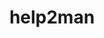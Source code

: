 ---
title: "help2man"
layout: cache
categories: [package, develop]
meta: {"compilers": ["apple-clang@16.0.0", "gcc@11.4.0", "gcc@12.4.0", "intel-oneapi-compilers@2024.1.0", "intel-oneapi-compilers@2025.1.0"], "num_specs": 87, "num_specs_by_stack": {"aws-pcluster-neoverse_v1": 12, "aws-pcluster-x86_64_v4": 24, "developer-tools-darwin": 9, "e4s": 20, "e4s-neoverse-v2": 10, "e4s-oneapi": 12, "root": 87}, "oss": ["amzn2", "sequoia", "ubuntu22.04"], "platforms": ["darwin", "linux"], "stacks": ["aws-pcluster-neoverse_v1", "aws-pcluster-x86_64_v4", "developer-tools-darwin", "e4s", "e4s-neoverse-v2", "e4s-oneapi", "root"], "targets": ["aarch64", "neoverse_v1", "neoverse_v2", "x86_64_v3", "x86_64_v4"], "versions": ["1.49.3"]}
spec_details: [{"compiler": "gcc@11.4.0", "hash": "2otoasuwlf2snjwjvckhmdqe5f3khrrw", "os": "ubuntu22.04", "platform": "linux", "size": "-", "stacks": ["e4s-neoverse-v2", "root"], "target": "neoverse_v2", "variants": ["build_system=autotools"], "versions": ["1.49.3"]}, {"compiler": "apple-clang@16.0.0", "hash": "2xlzsuxrvj7tezcq6a2tk4cvwkhi43gu", "os": "sequoia", "platform": "darwin", "size": "-", "stacks": ["developer-tools-darwin", "root"], "target": "aarch64", "variants": ["build_system=autotools"], "versions": ["1.49.3"]}, {"compiler": "intel-oneapi-compilers@2025.1.0", "hash": "35ichadqedbu7tsyef6knwx5y2zoqjrk", "os": "ubuntu22.04", "platform": "linux", "size": "-", "stacks": ["e4s-oneapi", "root"], "target": "x86_64_v3", "variants": ["build_system=autotools"], "versions": ["1.49.3"]}, {"compiler": "intel-oneapi-compilers@2025.1.0", "hash": "35ur2ws6b2tpjiydoa4dbcwopjqwma3h", "os": "ubuntu22.04", "platform": "linux", "size": "-", "stacks": ["e4s-oneapi", "root"], "target": "x86_64_v3", "variants": ["build_system=autotools"], "versions": ["1.49.3"]}, {"compiler": "gcc@11.4.0", "hash": "3irfalpyrsf5y6ashrubqtvyoajlqgxg", "os": "ubuntu22.04", "platform": "linux", "size": "-", "stacks": ["e4s", "root"], "target": "x86_64_v3", "variants": ["build_system=autotools"], "versions": ["1.49.3"]}, {"compiler": "intel-oneapi-compilers@2025.1.0", "hash": "4abqn5wynakp2omvu2x6bgzw72k73iuu", "os": "ubuntu22.04", "platform": "linux", "size": "-", "stacks": ["e4s-oneapi", "root"], "target": "x86_64_v3", "variants": ["build_system=autotools"], "versions": ["1.49.3"]}, {"compiler": "intel-oneapi-compilers@2024.1.0", "hash": "4kxl6pokts6fiho6nssfj2akcqjcvcni", "os": "amzn2", "platform": "linux", "size": "-", "stacks": ["aws-pcluster-x86_64_v4", "root"], "target": "x86_64_v4", "variants": ["build_system=autotools"], "versions": ["1.49.3"]}, {"compiler": "apple-clang@16.0.0", "hash": "4l5rvgokqf2ojol4qkaqaoapxchokrrn", "os": "sequoia", "platform": "darwin", "size": "-", "stacks": ["developer-tools-darwin", "root"], "target": "aarch64", "variants": ["build_system=autotools"], "versions": ["1.49.3"]}, {"compiler": "intel-oneapi-compilers@2024.1.0", "hash": "4ysancsaide75wwgq7hnj262i4bln256", "os": "amzn2", "platform": "linux", "size": "-", "stacks": ["aws-pcluster-x86_64_v4", "root"], "target": "x86_64_v3", "variants": ["build_system=autotools"], "versions": ["1.49.3"]}, {"compiler": "gcc@11.4.0", "hash": "5ay6zmx6wi5nwuruqmm5l53kwm2tyl6w", "os": "ubuntu22.04", "platform": "linux", "size": "-", "stacks": ["e4s", "root"], "target": "x86_64_v3", "variants": ["build_system=autotools"], "versions": ["1.49.3"]}, {"compiler": "apple-clang@16.0.0", "hash": "5gvoams4cprafz7sz44ivkjz2gecixgt", "os": "sequoia", "platform": "darwin", "size": "-", "stacks": ["developer-tools-darwin", "root"], "target": "aarch64", "variants": ["build_system=autotools"], "versions": ["1.49.3"]}, {"compiler": "gcc@11.4.0", "hash": "6k7wm5ucucahmny7famqkqwjlz7wfjly", "os": "ubuntu22.04", "platform": "linux", "size": "-", "stacks": ["e4s", "root"], "target": "x86_64_v3", "variants": ["build_system=autotools"], "versions": ["1.49.3"]}, {"compiler": "gcc@11.4.0", "hash": "6nsc7geb3qk2kdfrkjcixbyv3nbrs5sa", "os": "ubuntu22.04", "platform": "linux", "size": "-", "stacks": ["e4s", "root"], "target": "x86_64_v3", "variants": ["build_system=autotools"], "versions": ["1.49.3"]}, {"compiler": "intel-oneapi-compilers@2024.1.0", "hash": "72aiarw337cboszky4yszdslpacothvo", "os": "amzn2", "platform": "linux", "size": "-", "stacks": ["aws-pcluster-x86_64_v4", "root"], "target": "x86_64_v4", "variants": ["build_system=autotools"], "versions": ["1.49.3"]}, {"compiler": "intel-oneapi-compilers@2024.1.0", "hash": "72w7ibjgcwnob7jwtpg7ts2aahmagy6f", "os": "amzn2", "platform": "linux", "size": "-", "stacks": ["aws-pcluster-x86_64_v4", "root"], "target": "x86_64_v3", "variants": ["build_system=autotools"], "versions": ["1.49.3"]}, {"compiler": "gcc@12.4.0", "hash": "75ugq4cn27ly2bepl6fgkifalxyqnnn6", "os": "amzn2", "platform": "linux", "size": "-", "stacks": ["aws-pcluster-neoverse_v1", "root"], "target": "neoverse_v1", "variants": ["build_system=autotools"], "versions": ["1.49.3"]}, {"compiler": "gcc@12.4.0", "hash": "76x653dsc3hs7czuzigwlrjlghz4g3qo", "os": "amzn2", "platform": "linux", "size": "-", "stacks": ["aws-pcluster-neoverse_v1", "root"], "target": "neoverse_v1", "variants": ["build_system=autotools"], "versions": ["1.49.3"]}, {"compiler": "gcc@11.4.0", "hash": "7a4kb6hsyycsctpzrmsn5t5mlindzvir", "os": "ubuntu22.04", "platform": "linux", "size": "-", "stacks": ["e4s", "root"], "target": "x86_64_v3", "variants": ["build_system=autotools"], "versions": ["1.49.3"]}, {"compiler": "gcc@11.4.0", "hash": "7l6x4vb2w25d2aesc7e6qjnczpb5hkeu", "os": "ubuntu22.04", "platform": "linux", "size": "-", "stacks": ["e4s-neoverse-v2", "root"], "target": "neoverse_v2", "variants": ["build_system=autotools"], "versions": ["1.49.3"]}, {"compiler": "apple-clang@16.0.0", "hash": "7wpemt2rhvdcf3lkiqvzxjztid573gla", "os": "sequoia", "platform": "darwin", "size": "-", "stacks": ["developer-tools-darwin", "root"], "target": "aarch64", "variants": ["build_system=autotools"], "versions": ["1.49.3"]}, {"compiler": "gcc@12.4.0", "hash": "ayfpru4lbcdf6mgenwgjw7rhhbkte36w", "os": "amzn2", "platform": "linux", "size": "-", "stacks": ["aws-pcluster-neoverse_v1", "root"], "target": "neoverse_v1", "variants": ["build_system=autotools"], "versions": ["1.49.3"]}, {"compiler": "intel-oneapi-compilers@2025.1.0", "hash": "b5ivfvwnoib2qrdfjv2uv4xsewrqr6pf", "os": "ubuntu22.04", "platform": "linux", "size": "-", "stacks": ["e4s-oneapi", "root"], "target": "x86_64_v3", "variants": ["build_system=autotools"], "versions": ["1.49.3"]}, {"compiler": "gcc@11.4.0", "hash": "baiotjan36nnuesmsjlkkudezlapbjx2", "os": "ubuntu22.04", "platform": "linux", "size": "-", "stacks": ["e4s-neoverse-v2", "root"], "target": "neoverse_v2", "variants": ["build_system=autotools"], "versions": ["1.49.3"]}, {"compiler": "intel-oneapi-compilers@2024.1.0", "hash": "bfui3uyt4icfol5aalmmdokw6x5ikbfb", "os": "amzn2", "platform": "linux", "size": "-", "stacks": ["aws-pcluster-x86_64_v4", "root"], "target": "x86_64_v3", "variants": ["build_system=autotools"], "versions": ["1.49.3"]}, {"compiler": "intel-oneapi-compilers@2025.1.0", "hash": "bll6rbwr67a7bu2qvxk2nwiqrstl7zng", "os": "ubuntu22.04", "platform": "linux", "size": "-", "stacks": ["e4s-oneapi", "root"], "target": "x86_64_v3", "variants": ["build_system=autotools"], "versions": ["1.49.3"]}, {"compiler": "intel-oneapi-compilers@2024.1.0", "hash": "bphgs27wkdm4vghs4uzf6gzde7vxnuzo", "os": "amzn2", "platform": "linux", "size": "-", "stacks": ["aws-pcluster-x86_64_v4", "root"], "target": "x86_64_v3", "variants": ["build_system=autotools"], "versions": ["1.49.3"]}, {"compiler": "gcc@12.4.0", "hash": "buz4ecwo7hmcgacgmlqyidzwzqamfjoh", "os": "amzn2", "platform": "linux", "size": "-", "stacks": ["aws-pcluster-neoverse_v1", "root"], "target": "neoverse_v1", "variants": ["build_system=autotools"], "versions": ["1.49.3"]}, {"compiler": "intel-oneapi-compilers@2024.1.0", "hash": "cied5pk3ok276f2plzvx3wzxgttbopio", "os": "amzn2", "platform": "linux", "size": "-", "stacks": ["aws-pcluster-x86_64_v4", "root"], "target": "x86_64_v3", "variants": ["build_system=autotools"], "versions": ["1.49.3"]}, {"compiler": "gcc@11.4.0", "hash": "cqcndzmqzfb2zm2vnfiqf6qkwe5prxql", "os": "ubuntu22.04", "platform": "linux", "size": "-", "stacks": ["e4s", "root"], "target": "x86_64_v3", "variants": ["build_system=autotools"], "versions": ["1.49.3"]}, {"compiler": "gcc@11.4.0", "hash": "cvmxxihluiwpgqskgg3adbiiegbr6umv", "os": "ubuntu22.04", "platform": "linux", "size": "-", "stacks": ["e4s", "root"], "target": "x86_64_v3", "variants": ["build_system=autotools"], "versions": ["1.49.3"]}, {"compiler": "intel-oneapi-compilers@2025.1.0", "hash": "d33t5vvyv74x6ids5y5goryjs3gy5c2c", "os": "ubuntu22.04", "platform": "linux", "size": "-", "stacks": ["e4s-oneapi", "root"], "target": "x86_64_v3", "variants": ["build_system=autotools"], "versions": ["1.49.3"]}, {"compiler": "gcc@12.4.0", "hash": "d3xgc5r4hzlhi5a3lxm7drhfmok3huqk", "os": "amzn2", "platform": "linux", "size": "-", "stacks": ["aws-pcluster-neoverse_v1", "root"], "target": "neoverse_v1", "variants": ["build_system=autotools"], "versions": ["1.49.3"]}, {"compiler": "intel-oneapi-compilers@2024.1.0", "hash": "e5eegs4yzjljns5t5suqwwv7pq3agkwo", "os": "amzn2", "platform": "linux", "size": "-", "stacks": ["aws-pcluster-x86_64_v4", "root"], "target": "x86_64_v3", "variants": ["build_system=autotools"], "versions": ["1.49.3"]}, {"compiler": "gcc@12.4.0", "hash": "ea4ig2hdux4xv6zvy2mbyqic634ytvn3", "os": "amzn2", "platform": "linux", "size": "-", "stacks": ["aws-pcluster-neoverse_v1", "root"], "target": "neoverse_v1", "variants": ["build_system=autotools"], "versions": ["1.49.3"]}, {"compiler": "intel-oneapi-compilers@2024.1.0", "hash": "ecfganxuehcoktyytqdtevpdt2jpgxrh", "os": "amzn2", "platform": "linux", "size": "-", "stacks": ["aws-pcluster-x86_64_v4", "root"], "target": "x86_64_v3", "variants": ["build_system=autotools"], "versions": ["1.49.3"]}, {"compiler": "gcc@11.4.0", "hash": "eioiq6grfcysssmmylwm2mfaiyjudr5z", "os": "ubuntu22.04", "platform": "linux", "size": "-", "stacks": ["e4s-neoverse-v2", "root"], "target": "neoverse_v2", "variants": ["build_system=autotools"], "versions": ["1.49.3"]}, {"compiler": "intel-oneapi-compilers@2024.1.0", "hash": "eqwyystrd6ymtis342uyyg5447kmhgpg", "os": "amzn2", "platform": "linux", "size": "-", "stacks": ["aws-pcluster-x86_64_v4", "root"], "target": "x86_64_v4", "variants": ["build_system=autotools"], "versions": ["1.49.3"]}, {"compiler": "gcc@12.4.0", "hash": "eypxbfrdc26dgv4mmskxnnn7f4tmltkp", "os": "amzn2", "platform": "linux", "size": "-", "stacks": ["aws-pcluster-neoverse_v1", "root"], "target": "neoverse_v1", "variants": ["build_system=autotools"], "versions": ["1.49.3"]}, {"compiler": "gcc@12.4.0", "hash": "fh4agdzoi3wpucoewa5mx76pgewmx3oz", "os": "amzn2", "platform": "linux", "size": "-", "stacks": ["aws-pcluster-neoverse_v1", "root"], "target": "neoverse_v1", "variants": ["build_system=autotools"], "versions": ["1.49.3"]}, {"compiler": "apple-clang@16.0.0", "hash": "fvjmh4rrz5xghh3fjnybjxaiee66hj55", "os": "sequoia", "platform": "darwin", "size": "-", "stacks": ["developer-tools-darwin", "root"], "target": "aarch64", "variants": ["build_system=autotools"], "versions": ["1.49.3"]}, {"compiler": "intel-oneapi-compilers@2025.1.0", "hash": "g5vgf3tldovbgenyeyiasm5gjb3wx6vw", "os": "ubuntu22.04", "platform": "linux", "size": "-", "stacks": ["e4s-oneapi", "root"], "target": "x86_64_v3", "variants": ["build_system=autotools"], "versions": ["1.49.3"]}, {"compiler": "gcc@11.4.0", "hash": "gem3nqexz3jcd72c76p77254kncwtnjm", "os": "ubuntu22.04", "platform": "linux", "size": "-", "stacks": ["e4s", "root"], "target": "x86_64_v3", "variants": ["build_system=autotools"], "versions": ["1.49.3"]}, {"compiler": "gcc@11.4.0", "hash": "go3hyj2i2jk5qqod4zqogepert6mzk4b", "os": "ubuntu22.04", "platform": "linux", "size": "-", "stacks": ["e4s", "root"], "target": "x86_64_v3", "variants": ["build_system=autotools"], "versions": ["1.49.3"]}, {"compiler": "intel-oneapi-compilers@2024.1.0", "hash": "h3axrujjvtubznjk4j2dubvtchqglm4n", "os": "amzn2", "platform": "linux", "size": "-", "stacks": ["aws-pcluster-x86_64_v4", "root"], "target": "x86_64_v3", "variants": ["build_system=autotools"], "versions": ["1.49.3"]}, {"compiler": "intel-oneapi-compilers@2024.1.0", "hash": "hoi3xgkyhspcsoe5i6bpbli47xwmzgy4", "os": "amzn2", "platform": "linux", "size": "-", "stacks": ["aws-pcluster-x86_64_v4", "root"], "target": "x86_64_v3", "variants": ["build_system=autotools"], "versions": ["1.49.3"]}, {"compiler": "gcc@11.4.0", "hash": "hzz57ujjyueggbjpg7opfdpaanfszsmi", "os": "ubuntu22.04", "platform": "linux", "size": "-", "stacks": ["e4s", "root"], "target": "x86_64_v3", "variants": ["build_system=autotools"], "versions": ["1.49.3"]}, {"compiler": "intel-oneapi-compilers@2024.1.0", "hash": "iqzqnrb3rkvgsn44yixfjfc26qoasine", "os": "amzn2", "platform": "linux", "size": "-", "stacks": ["aws-pcluster-x86_64_v4", "root"], "target": "x86_64_v4", "variants": ["build_system=autotools"], "versions": ["1.49.3"]}, {"compiler": "intel-oneapi-compilers@2024.1.0", "hash": "iyx6xeci6qhaafvhrjx5ecprpi7i3bld", "os": "amzn2", "platform": "linux", "size": "-", "stacks": ["aws-pcluster-x86_64_v4", "root"], "target": "x86_64_v4", "variants": ["build_system=autotools"], "versions": ["1.49.3"]}, {"compiler": "intel-oneapi-compilers@2025.1.0", "hash": "j2kq4m4nksej4xsutu6w5wai7hudoclw", "os": "ubuntu22.04", "platform": "linux", "size": "-", "stacks": ["e4s-oneapi", "root"], "target": "x86_64_v3", "variants": ["build_system=autotools"], "versions": ["1.49.3"]}, {"compiler": "gcc@11.4.0", "hash": "j5bwug4nouqyaqidl65dbkxmu7gqwzzr", "os": "ubuntu22.04", "platform": "linux", "size": "-", "stacks": ["e4s", "root"], "target": "x86_64_v3", "variants": ["build_system=autotools"], "versions": ["1.49.3"]}, {"compiler": "gcc@12.4.0", "hash": "jbnbn4e5rvg2gme7ujmmzqkm5ipz3z4g", "os": "amzn2", "platform": "linux", "size": "-", "stacks": ["aws-pcluster-neoverse_v1", "root"], "target": "neoverse_v1", "variants": ["build_system=autotools"], "versions": ["1.49.3"]}, {"compiler": "apple-clang@16.0.0", "hash": "jg2dolbvmbgjxeo6o7duwatyzs3szsyk", "os": "sequoia", "platform": "darwin", "size": "-", "stacks": ["developer-tools-darwin", "root"], "target": "aarch64", "variants": ["build_system=autotools"], "versions": ["1.49.3"]}, {"compiler": "gcc@11.4.0", "hash": "kld6og66tuq2hacms3ybmn6m7bji5vak", "os": "ubuntu22.04", "platform": "linux", "size": "-", "stacks": ["e4s-neoverse-v2", "root"], "target": "neoverse_v2", "variants": ["build_system=autotools"], "versions": ["1.49.3"]}, {"compiler": "gcc@11.4.0", "hash": "l6ah3heiazfkns4qxraizn4zubn5f3pi", "os": "ubuntu22.04", "platform": "linux", "size": "-", "stacks": ["e4s-neoverse-v2", "root"], "target": "neoverse_v2", "variants": ["build_system=autotools"], "versions": ["1.49.3"]}, {"compiler": "gcc@11.4.0", "hash": "l7ylsblpxw7djpgxcmm7mofd2ezifrag", "os": "ubuntu22.04", "platform": "linux", "size": "-", "stacks": ["e4s-neoverse-v2", "root"], "target": "neoverse_v2", "variants": ["build_system=autotools"], "versions": ["1.49.3"]}, {"compiler": "gcc@11.4.0", "hash": "mjmuuqlpgll7rtpwjgt2vhppivdthfav", "os": "ubuntu22.04", "platform": "linux", "size": "-", "stacks": ["e4s-neoverse-v2", "root"], "target": "neoverse_v2", "variants": ["build_system=autotools"], "versions": ["1.49.3"]}, {"compiler": "gcc@11.4.0", "hash": "mq6kgpx4hvhppwrjk5sk3xtzt3gbhyqv", "os": "ubuntu22.04", "platform": "linux", "size": "-", "stacks": ["e4s-neoverse-v2", "root"], "target": "neoverse_v2", "variants": ["build_system=autotools"], "versions": ["1.49.3"]}, {"compiler": "intel-oneapi-compilers@2024.1.0", "hash": "nmj5wybkoecgntaygziviihqgz3x44c3", "os": "amzn2", "platform": "linux", "size": "-", "stacks": ["aws-pcluster-x86_64_v4", "root"], "target": "x86_64_v4", "variants": ["build_system=autotools"], "versions": ["1.49.3"]}, {"compiler": "gcc@11.4.0", "hash": "oe2hjmtg6fxf2myxpeyl7f73x6pqrotl", "os": "ubuntu22.04", "platform": "linux", "size": "-", "stacks": ["e4s", "root"], "target": "x86_64_v3", "variants": ["build_system=autotools"], "versions": ["1.49.3"]}, {"compiler": "gcc@11.4.0", "hash": "p7a27lzbq24kturg3akyrcosgglwwocf", "os": "ubuntu22.04", "platform": "linux", "size": "-", "stacks": ["e4s", "root"], "target": "x86_64_v3", "variants": ["build_system=autotools"], "versions": ["1.49.3"]}, {"compiler": "gcc@11.4.0", "hash": "p7z4hn7rfbsgiojasodw32qclplx5ksm", "os": "ubuntu22.04", "platform": "linux", "size": "-", "stacks": ["e4s", "root"], "target": "x86_64_v3", "variants": ["build_system=autotools"], "versions": ["1.49.3"]}, {"compiler": "apple-clang@16.0.0", "hash": "pexkyd2jknmr5j56ajwtrszua66kqsei", "os": "sequoia", "platform": "darwin", "size": "-", "stacks": ["developer-tools-darwin", "root"], "target": "aarch64", "variants": ["build_system=autotools"], "versions": ["1.49.3"]}, {"compiler": "intel-oneapi-compilers@2024.1.0", "hash": "pjqijvhvq7br64bouq27oolmhwee7z7g", "os": "amzn2", "platform": "linux", "size": "-", "stacks": ["aws-pcluster-x86_64_v4", "root"], "target": "x86_64_v4", "variants": ["build_system=autotools"], "versions": ["1.49.3"]}, {"compiler": "gcc@11.4.0", "hash": "qjcjnv4fvip2qltjp7h27hyzj6rbcoy2", "os": "ubuntu22.04", "platform": "linux", "size": "-", "stacks": ["e4s", "root"], "target": "x86_64_v3", "variants": ["build_system=autotools"], "versions": ["1.49.3"]}, {"compiler": "gcc@11.4.0", "hash": "qjnju5e6l4smt2adu4mmcic3bhveckhg", "os": "ubuntu22.04", "platform": "linux", "size": "-", "stacks": ["e4s", "root"], "target": "x86_64_v3", "variants": ["build_system=autotools"], "versions": ["1.49.3"]}, {"compiler": "gcc@11.4.0", "hash": "qnj36h3wqy4jf6muaafs6um5wwviz62u", "os": "ubuntu22.04", "platform": "linux", "size": "-", "stacks": ["e4s", "root"], "target": "x86_64_v3", "variants": ["build_system=autotools"], "versions": ["1.49.3"]}, {"compiler": "intel-oneapi-compilers@2024.1.0", "hash": "rabpzuzetmnli5bx3z5hmdx6cbcm6buv", "os": "amzn2", "platform": "linux", "size": "-", "stacks": ["aws-pcluster-x86_64_v4", "root"], "target": "x86_64_v4", "variants": ["build_system=autotools"], "versions": ["1.49.3"]}, {"compiler": "intel-oneapi-compilers@2025.1.0", "hash": "rub5rzck44eigbky4kjm44evnmpmndns", "os": "ubuntu22.04", "platform": "linux", "size": "-", "stacks": ["e4s-oneapi", "root"], "target": "x86_64_v3", "variants": ["build_system=autotools"], "versions": ["1.49.3"]}, {"compiler": "gcc@11.4.0", "hash": "ruf32x57bpyejwv2i4t65j6ucb52rfcs", "os": "ubuntu22.04", "platform": "linux", "size": "-", "stacks": ["e4s", "root"], "target": "x86_64_v3", "variants": ["build_system=autotools"], "versions": ["1.49.3"]}, {"compiler": "intel-oneapi-compilers@2024.1.0", "hash": "si6wlp2nqtnljwzv5fijcbb3rvquwrb6", "os": "amzn2", "platform": "linux", "size": "-", "stacks": ["aws-pcluster-x86_64_v4", "root"], "target": "x86_64_v3", "variants": ["build_system=autotools"], "versions": ["1.49.3"]}, {"compiler": "intel-oneapi-compilers@2025.1.0", "hash": "sjun4hdjsut2hgu7rl7j2idymitmzav3", "os": "ubuntu22.04", "platform": "linux", "size": "-", "stacks": ["e4s-oneapi", "root"], "target": "x86_64_v3", "variants": ["build_system=autotools"], "versions": ["1.49.3"]}, {"compiler": "gcc@12.4.0", "hash": "spuxqdbrruft6asoloiya3ejnzhyby2q", "os": "amzn2", "platform": "linux", "size": "-", "stacks": ["aws-pcluster-neoverse_v1", "root"], "target": "neoverse_v1", "variants": ["build_system=autotools"], "versions": ["1.49.3"]}, {"compiler": "apple-clang@16.0.0", "hash": "swil42v4bq7pu5sow4x3pec22uqju7gn", "os": "sequoia", "platform": "darwin", "size": "-", "stacks": ["developer-tools-darwin", "root"], "target": "aarch64", "variants": ["build_system=autotools"], "versions": ["1.49.3"]}, {"compiler": "intel-oneapi-compilers@2025.1.0", "hash": "tdmrirlhr6gzzhdnjeqe3ccvfwhpzq2o", "os": "ubuntu22.04", "platform": "linux", "size": "-", "stacks": ["e4s-oneapi", "root"], "target": "x86_64_v3", "variants": ["build_system=autotools"], "versions": ["1.49.3"]}, {"compiler": "intel-oneapi-compilers@2024.1.0", "hash": "tegiit2tspuccx4hk5a6mqx257eq7hj3", "os": "amzn2", "platform": "linux", "size": "-", "stacks": ["aws-pcluster-x86_64_v4", "root"], "target": "x86_64_v4", "variants": ["build_system=autotools"], "versions": ["1.49.3"]}, {"compiler": "intel-oneapi-compilers@2024.1.0", "hash": "tewabu7fof7irum3sisy5xclrzrgel3w", "os": "amzn2", "platform": "linux", "size": "-", "stacks": ["aws-pcluster-x86_64_v4", "root"], "target": "x86_64_v4", "variants": ["build_system=autotools"], "versions": ["1.49.3"]}, {"compiler": "intel-oneapi-compilers@2024.1.0", "hash": "tfivfsc3zl2cvsvs4uppxmaekppkoooj", "os": "amzn2", "platform": "linux", "size": "-", "stacks": ["aws-pcluster-x86_64_v4", "root"], "target": "x86_64_v4", "variants": ["build_system=autotools"], "versions": ["1.49.3"]}, {"compiler": "intel-oneapi-compilers@2024.1.0", "hash": "tlxnihg7qoe6f6rm6jnx62y2ek7c52as", "os": "amzn2", "platform": "linux", "size": "-", "stacks": ["aws-pcluster-x86_64_v4", "root"], "target": "x86_64_v3", "variants": ["build_system=autotools"], "versions": ["1.49.3"]}, {"compiler": "gcc@11.4.0", "hash": "tqdxln5u7nse6ntzctjniieq6z2axeox", "os": "ubuntu22.04", "platform": "linux", "size": "-", "stacks": ["e4s", "root"], "target": "x86_64_v3", "variants": ["build_system=autotools"], "versions": ["1.49.3"]}, {"compiler": "gcc@11.4.0", "hash": "trntpzwyet6wuyooqa6xyhhx5djputoz", "os": "ubuntu22.04", "platform": "linux", "size": "-", "stacks": ["e4s", "root"], "target": "x86_64_v3", "variants": ["build_system=autotools"], "versions": ["1.49.3"]}, {"compiler": "intel-oneapi-compilers@2024.1.0", "hash": "tvtwbd5czzbq7tb2qzso45kn3tsd36b5", "os": "amzn2", "platform": "linux", "size": "-", "stacks": ["aws-pcluster-x86_64_v4", "root"], "target": "x86_64_v3", "variants": ["build_system=autotools"], "versions": ["1.49.3"]}, {"compiler": "gcc@12.4.0", "hash": "uighkh5r7lr5kym3jw2pfpxvn5b3b3ff", "os": "amzn2", "platform": "linux", "size": "-", "stacks": ["aws-pcluster-neoverse_v1", "root"], "target": "neoverse_v1", "variants": ["build_system=autotools"], "versions": ["1.49.3"]}, {"compiler": "gcc@11.4.0", "hash": "v7r2sc6mrrofm3ge5xxvzvzzhbz2eaqf", "os": "ubuntu22.04", "platform": "linux", "size": "-", "stacks": ["e4s-neoverse-v2", "root"], "target": "neoverse_v2", "variants": ["build_system=autotools"], "versions": ["1.49.3"]}, {"compiler": "apple-clang@16.0.0", "hash": "vcof2a5hd2i4f3s4bd2whpgzxochf5mi", "os": "sequoia", "platform": "darwin", "size": "-", "stacks": ["developer-tools-darwin", "root"], "target": "aarch64", "variants": ["build_system=autotools"], "versions": ["1.49.3"]}, {"compiler": "intel-oneapi-compilers@2024.1.0", "hash": "vem57wigjeva7ezz5546chaqcaqesglv", "os": "amzn2", "platform": "linux", "size": "-", "stacks": ["aws-pcluster-x86_64_v4", "root"], "target": "x86_64_v4", "variants": ["build_system=autotools"], "versions": ["1.49.3"]}, {"compiler": "gcc@12.4.0", "hash": "ykwimea4tzqfuwdawt4p4hl564njis4u", "os": "amzn2", "platform": "linux", "size": "-", "stacks": ["aws-pcluster-neoverse_v1", "root"], "target": "neoverse_v1", "variants": ["build_system=autotools"], "versions": ["1.49.3"]}, {"compiler": "intel-oneapi-compilers@2025.1.0", "hash": "znivnx6o2vgf33wgowo7cjsfznkum7m4", "os": "ubuntu22.04", "platform": "linux", "size": "-", "stacks": ["e4s-oneapi", "root"], "target": "x86_64_v3", "variants": ["build_system=autotools"], "versions": ["1.49.3"]}]
---